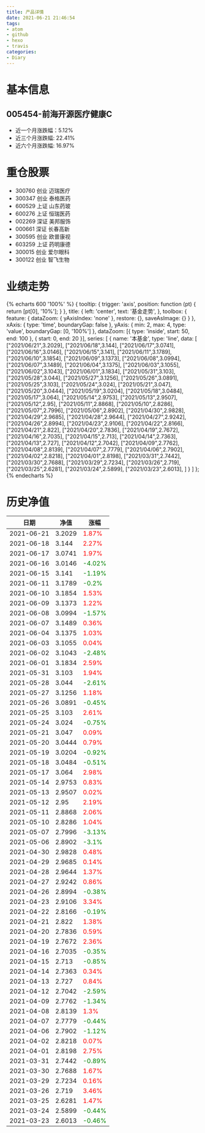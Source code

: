 ```yaml
---
title: 产品详情
date: 2021-06-21 21:46:54
tags:
- atom
- github
- hexo
- travis
categories:
- Diary
---
```


# 基本信息
## 005454-前海开源医疗健康C
- 近一个月涨跌幅：5.12%
- 近三个月涨跌幅: 22.41%
- 近六个月涨跌幅: 16.97%

# 重仓股票
- 300760 创业 迈瑞医疗
- 300347 创业 泰格医药
- 600529 上证 山东药玻
- 600276 上证 恒瑞医药
- 002269 深证 美邦服饰
- 000661 深证 长春高新
- 300595 创业 欧普康视
- 603259 上证 药明康德
- 300015 创业 爱尔眼科
- 300122 创业 智飞生物
# 业绩走势

{% echarts 600 '100%' %}
{
  tooltip: {
        trigger: 'axis',
        position: function (pt) {
            return [pt[0], '10%'];
        }
    },
    title: {
        left: 'center',
        text: '基金走势',
    },
    toolbox: {
        feature: {
            dataZoom: {
                yAxisIndex: 'none'
            },
            restore: {},
            saveAsImage: {}
        }
    },
    xAxis: {
        type: 'time',
        boundaryGap: false
    },
    yAxis: {
        min: 2,
        max: 4,
        type: 'value',
        boundaryGap: [0, '100%']
    },
    dataZoom: [{
        type: 'inside',
        start: 50,
        end: 100
    }, {
        start: 0,
        end: 20
    }],
    series: [
        {
            name: '本基金',
            type: 'line',
            data: [
["2021/06/21",3.2029],
["2021/06/18",3.144],
["2021/06/17",3.0741],
["2021/06/16",3.0146],
["2021/06/15",3.141],
["2021/06/11",3.1789],
["2021/06/10",3.1854],
["2021/06/09",3.1373],
["2021/06/08",3.0994],
["2021/06/07",3.1489],
["2021/06/04",3.1375],
["2021/06/03",3.1055],
["2021/06/02",3.1043],
["2021/06/01",3.1834],
["2021/05/31",3.103],
["2021/05/28",3.044],
["2021/05/27",3.1256],
["2021/05/26",3.0891],
["2021/05/25",3.103],
["2021/05/24",3.024],
["2021/05/21",3.047],
["2021/05/20",3.0444],
["2021/05/19",3.0204],
["2021/05/18",3.0484],
["2021/05/17",3.064],
["2021/05/14",2.9753],
["2021/05/13",2.9507],
["2021/05/12",2.95],
["2021/05/11",2.8868],
["2021/05/10",2.8286],
["2021/05/07",2.7996],
["2021/05/06",2.8902],
["2021/04/30",2.9828],
["2021/04/29",2.9685],
["2021/04/28",2.9644],
["2021/04/27",2.9242],
["2021/04/26",2.8994],
["2021/04/23",2.9106],
["2021/04/22",2.8166],
["2021/04/21",2.822],
["2021/04/20",2.7836],
["2021/04/19",2.7672],
["2021/04/16",2.7035],
["2021/04/15",2.713],
["2021/04/14",2.7363],
["2021/04/13",2.727],
["2021/04/12",2.7042],
["2021/04/09",2.7762],
["2021/04/08",2.8139],
["2021/04/07",2.7779],
["2021/04/06",2.7902],
["2021/04/02",2.8218],
["2021/04/01",2.8198],
["2021/03/31",2.7442],
["2021/03/30",2.7688],
["2021/03/29",2.7234],
["2021/03/26",2.719],
["2021/03/25",2.6281],
["2021/03/24",2.5899],
["2021/03/23",2.6013],
]
        }
    ]
};
{% endecharts %}

# 历史净值

| 日期 | 净值 | 涨幅 |
| --- | --- | --- |
|2021-06-21|3.2029|<font color=red>1.87%</font>|
|2021-06-18|3.144|<font color=red>2.27%</font>|
|2021-06-17|3.0741|<font color=red>1.97%</font>|
|2021-06-16|3.0146|<font color=green>-4.02%</font>|
|2021-06-15|3.141|<font color=green>-1.19%</font>|
|2021-06-11|3.1789|<font color=green>-0.2%</font>|
|2021-06-10|3.1854|<font color=red>1.53%</font>|
|2021-06-09|3.1373|<font color=red>1.22%</font>|
|2021-06-08|3.0994|<font color=green>-1.57%</font>|
|2021-06-07|3.1489|<font color=red>0.36%</font>|
|2021-06-04|3.1375|<font color=red>1.03%</font>|
|2021-06-03|3.1055|<font color=red>0.04%</font>|
|2021-06-02|3.1043|<font color=green>-2.48%</font>|
|2021-06-01|3.1834|<font color=red>2.59%</font>|
|2021-05-31|3.103|<font color=red>1.94%</font>|
|2021-05-28|3.044|<font color=green>-2.61%</font>|
|2021-05-27|3.1256|<font color=red>1.18%</font>|
|2021-05-26|3.0891|<font color=green>-0.45%</font>|
|2021-05-25|3.103|<font color=red>2.61%</font>|
|2021-05-24|3.024|<font color=green>-0.75%</font>|
|2021-05-21|3.047|<font color=red>0.09%</font>|
|2021-05-20|3.0444|<font color=red>0.79%</font>|
|2021-05-19|3.0204|<font color=green>-0.92%</font>|
|2021-05-18|3.0484|<font color=green>-0.51%</font>|
|2021-05-17|3.064|<font color=red>2.98%</font>|
|2021-05-14|2.9753|<font color=red>0.83%</font>|
|2021-05-13|2.9507|<font color=red>0.02%</font>|
|2021-05-12|2.95|<font color=red>2.19%</font>|
|2021-05-11|2.8868|<font color=red>2.06%</font>|
|2021-05-10|2.8286|<font color=red>1.04%</font>|
|2021-05-07|2.7996|<font color=green>-3.13%</font>|
|2021-05-06|2.8902|<font color=green>-3.1%</font>|
|2021-04-30|2.9828|<font color=red>0.48%</font>|
|2021-04-29|2.9685|<font color=red>0.14%</font>|
|2021-04-28|2.9644|<font color=red>1.37%</font>|
|2021-04-27|2.9242|<font color=red>0.86%</font>|
|2021-04-26|2.8994|<font color=green>-0.38%</font>|
|2021-04-23|2.9106|<font color=red>3.34%</font>|
|2021-04-22|2.8166|<font color=green>-0.19%</font>|
|2021-04-21|2.822|<font color=red>1.38%</font>|
|2021-04-20|2.7836|<font color=red>0.59%</font>|
|2021-04-19|2.7672|<font color=red>2.36%</font>|
|2021-04-16|2.7035|<font color=green>-0.35%</font>|
|2021-04-15|2.713|<font color=green>-0.85%</font>|
|2021-04-14|2.7363|<font color=red>0.34%</font>|
|2021-04-13|2.727|<font color=red>0.84%</font>|
|2021-04-12|2.7042|<font color=green>-2.59%</font>|
|2021-04-09|2.7762|<font color=green>-1.34%</font>|
|2021-04-08|2.8139|<font color=red>1.3%</font>|
|2021-04-07|2.7779|<font color=green>-0.44%</font>|
|2021-04-06|2.7902|<font color=green>-1.12%</font>|
|2021-04-02|2.8218|<font color=red>0.07%</font>|
|2021-04-01|2.8198|<font color=red>2.75%</font>|
|2021-03-31|2.7442|<font color=green>-0.89%</font>|
|2021-03-30|2.7688|<font color=red>1.67%</font>|
|2021-03-29|2.7234|<font color=red>0.16%</font>|
|2021-03-26|2.719|<font color=red>3.46%</font>|
|2021-03-25|2.6281|<font color=red>1.47%</font>|
|2021-03-24|2.5899|<font color=green>-0.44%</font>|
|2021-03-23|2.6013|<font color=green>-0.46%</font>|
